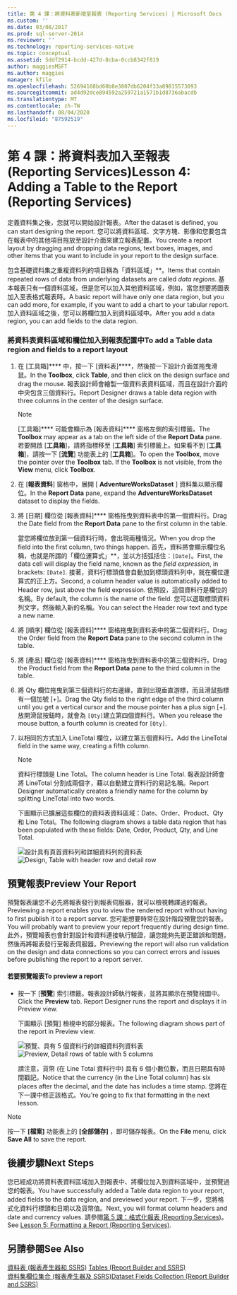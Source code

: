 ```yaml
---
title: 第 4 課：將資料表新增至報表 (Reporting Services) | Microsoft Docs
ms.custom: ''
ms.date: 03/08/2017
ms.prod: sql-server-2014
ms.reviewer: ''
ms.technology: reporting-services-native
ms.topic: conceptual
ms.assetid: 5ddf2914-bcdd-427d-8cba-0ccb8342f819
author: maggiesMSFT
ms.author: maggies
manager: kfile
ms.openlocfilehash: 52694168bd60b8e3807db6204f33a89815573093
ms.sourcegitcommit: ad4d92dce894592a259721a1571b1d8736abacdb
ms.translationtype: MT
ms.contentlocale: zh-TW
ms.lasthandoff: 08/04/2020
ms.locfileid: "87592519"
---
```

# <a name="lesson-4-adding-a-table-to-the-report-reporting-services"></a><span data-ttu-id="f621e-102">第 4 課：將資料表加入至報表 (Reporting Services)</span><span class="sxs-lookup"><span data-stu-id="f621e-102">Lesson 4: Adding a Table to the Report (Reporting Services)</span></span>
  <span data-ttu-id="f621e-103">定義資料集之後，您就可以開始設計報表。</span><span class="sxs-lookup"><span data-stu-id="f621e-103">After the dataset is defined, you can start designing the report.</span></span> <span data-ttu-id="f621e-104">您可以將資料區域、文字方塊、影像和您要包含在報表中的其他項目拖放至設計介面來建立報表配置。</span><span class="sxs-lookup"><span data-stu-id="f621e-104">You create a report layout by dragging and dropping data regions, text boxes, images, and other items that you want to include in your report to the design surface.</span></span>  
  
 <span data-ttu-id="f621e-105">包含基礎資料集之重複資料列的項目稱為「資料區域」\*\*。</span><span class="sxs-lookup"><span data-stu-id="f621e-105">Items that contain repeated rows of data from underlying datasets are called *data regions*.</span></span> <span data-ttu-id="f621e-106">基本報表只有一個資料區域，但是您可以加入其他資料區域，例如，當您想要將圖表加入至表格式報表時。</span><span class="sxs-lookup"><span data-stu-id="f621e-106">A basic report will have only one data region, but you can add more, for example, if you want to add a chart to your tabular report.</span></span> <span data-ttu-id="f621e-107">加入資料區域之後，您可以將欄位加入到資料區域中。</span><span class="sxs-lookup"><span data-stu-id="f621e-107">After you add a data region, you can add fields to the data region.</span></span>  
  
### <a name="to-add-a-table-data-region-and-fields-to-a-report-layout"></a><span data-ttu-id="f621e-108">將資料表資料區域和欄位加入到報表配置中</span><span class="sxs-lookup"><span data-stu-id="f621e-108">To add a Table data region and fields to a report layout</span></span>  
  
1.  <span data-ttu-id="f621e-109">在 [工具箱]\*\*\*\* 中，按一下 [資料表]\*\*\*\*，然後按一下設計介面並拖曳滑鼠。</span><span class="sxs-lookup"><span data-stu-id="f621e-109">In the **Toolbox**, click **Table**, and then click on the design surface and drag the mouse.</span></span> <span data-ttu-id="f621e-110">報表設計師會繪製一個資料表資料區域，而且在設計介面的中央包含三個資料行。</span><span class="sxs-lookup"><span data-stu-id="f621e-110">Report Designer draws a table data region with three columns in the center of the design surface.</span></span>  
  
    > [!NOTE]  
    >  <span data-ttu-id="f621e-111">[工具箱]\*\*\*\* 可能會顯示為 [報表資料]\*\*\*\* 窗格左側的索引標籤。</span><span class="sxs-lookup"><span data-stu-id="f621e-111">The **Toolbox** may appear as a tab on the left side of the **Report Data** pane.</span></span> <span data-ttu-id="f621e-112">若要開啟 [**工具箱**]，請將指標移至 [**工具箱**] 索引標籤上。如果看不到 [**工具箱**]，請按一下 [**流覽**] 功能表上的 [**工具箱**]。</span><span class="sxs-lookup"><span data-stu-id="f621e-112">To open the **Toolbox**, move the pointer over the **Toolbox** tab. If the **Toolbox** is not visible, from the **View** menu, click **Toolbox**.</span></span>  
  
2.  <span data-ttu-id="f621e-113">在 [**報表資料**] 窗格中，展開 [ **AdventureWorksDataset** ] 資料集以顯示欄位。</span><span class="sxs-lookup"><span data-stu-id="f621e-113">In the **Report Data** pane, expand the **AdventureWorksDataset** dataset to display the fields.</span></span>  
  
3.  <span data-ttu-id="f621e-114">將 [日期] 欄位從 [報表資料]\*\*\*\* 窗格拖曳到資料表中的第一個資料行。</span><span class="sxs-lookup"><span data-stu-id="f621e-114">Drag the Date field from the **Report Data** pane to the first column in the table.</span></span>  
  
     <span data-ttu-id="f621e-115">當您將欄位放到第一個資料行時，會出現兩種情況。</span><span class="sxs-lookup"><span data-stu-id="f621e-115">When you drop the field into the first column, two things happen.</span></span> <span data-ttu-id="f621e-116">首先，資料將會顯示欄位名稱，也就是所謂的「欄位運算式」\*\*，並以方括弧括住：`[Date]`。</span><span class="sxs-lookup"><span data-stu-id="f621e-116">First, the data cell will display the field name, known as the *field expression*, in brackets: `[Date]`.</span></span> <span data-ttu-id="f621e-117">接著，資料行標頭值會自動加到標頭資料列中，就在欄位運算式的正上方。</span><span class="sxs-lookup"><span data-stu-id="f621e-117">Second, a column header value is automatically added to Header row, just above the field expression.</span></span> <span data-ttu-id="f621e-118">依預設，這個資料行是欄位的名稱。</span><span class="sxs-lookup"><span data-stu-id="f621e-118">By default, the column is the name of the field.</span></span> <span data-ttu-id="f621e-119">您可以選取標頭資料列文字，然後輸入新的名稱。</span><span class="sxs-lookup"><span data-stu-id="f621e-119">You can select the Header row text and type a new name.</span></span>  
  
4.  <span data-ttu-id="f621e-120">將 [順序] 欄位從 [報表資料]\*\*\*\* 窗格拖曳到資料表中的第二個資料行。</span><span class="sxs-lookup"><span data-stu-id="f621e-120">Drag the Order field from the **Report Data** pane to the second column in the table.</span></span>  
  
5.  <span data-ttu-id="f621e-121">將 [產品] 欄位從 [報表資料]\*\*\*\* 窗格拖曳到資料表中的第三個資料行。</span><span class="sxs-lookup"><span data-stu-id="f621e-121">Drag the Product field from the **Report Data** pane to the third column in the table.</span></span>  
  
6.  <span data-ttu-id="f621e-122">將 Qty 欄位拖曳到第三個資料行的右邊緣，直到出現垂直游標，而且滑鼠指標有一個加號 [+]。</span><span class="sxs-lookup"><span data-stu-id="f621e-122">Drag the Qty field to the right edge of the third column until you get a vertical cursor and the mouse pointer has a plus sign [+].</span></span> <span data-ttu-id="f621e-123">放開滑鼠按鈕時，就會為 `[Qty]`建立第四個資料行。</span><span class="sxs-lookup"><span data-stu-id="f621e-123">When you release the mouse button, a fourth column is created for `[Qty]`.</span></span>  
  
7.  <span data-ttu-id="f621e-124">以相同的方式加入 LineTotal 欄位，以建立第五個資料行。</span><span class="sxs-lookup"><span data-stu-id="f621e-124">Add the LineTotal field in the same way, creating a fifth column.</span></span>  
  
    > [!NOTE]  
    >  <span data-ttu-id="f621e-125">資料行標頭是 Line Total。</span><span class="sxs-lookup"><span data-stu-id="f621e-125">The column header is Line Total.</span></span> <span data-ttu-id="f621e-126">報表設計師會將 LineTotal 分割成兩個字，藉以自動建立資料行的易記名稱。</span><span class="sxs-lookup"><span data-stu-id="f621e-126">Report Designer automatically creates a friendly name for the column by splitting LineTotal into two words.</span></span>  
  
     <span data-ttu-id="f621e-127">下圖顯示已擴展這些欄位的資料表資料區域：Date、Order、Product、Qty 和 Line Total。</span><span class="sxs-lookup"><span data-stu-id="f621e-127">The following diagram shows a table data region that has been populated with these fields: Date, Order, Product, Qty, and Line Total.</span></span>  
  
     <span data-ttu-id="f621e-128">![設計具有頁首資料列和詳細資料列的資料表](../../2014/tutorials/media/rs-basictabledetailsdesign.gif "設計具有頁首資料列和詳細資料列的資料表")</span><span class="sxs-lookup"><span data-stu-id="f621e-128">![Design, Table with header row and detail row](../../2014/tutorials/media/rs-basictabledetailsdesign.gif "Design, Table with header row and detail row")</span></span>  
  
## <a name="preview-your-report"></a><span data-ttu-id="f621e-129">預覽報表</span><span class="sxs-lookup"><span data-stu-id="f621e-129">Preview Your Report</span></span>  
 <span data-ttu-id="f621e-130">預覽報表讓您不必先將報表發行到報表伺服器，就可以檢視轉譯過的報表。</span><span class="sxs-lookup"><span data-stu-id="f621e-130">Previewing a report enables you to view the rendered report without having to first publish it to a report server.</span></span> <span data-ttu-id="f621e-131">您可能想要時常在設計階段預覽您的報表。</span><span class="sxs-lookup"><span data-stu-id="f621e-131">You will probably want to preview your report frequently during design time.</span></span> <span data-ttu-id="f621e-132">此外，預覽報表也會針對設計和資料連接執行驗證，讓您能夠先更正錯誤和問題，然後再將報表發行至報表伺服器。</span><span class="sxs-lookup"><span data-stu-id="f621e-132">Previewing the report will also run validation on the design and data connections so you can correct errors and issues before publishing the report to a report server.</span></span>  
  
#### <a name="to-preview-a-report"></a><span data-ttu-id="f621e-133">若要預覽報表</span><span class="sxs-lookup"><span data-stu-id="f621e-133">To preview a report</span></span>  
  
-   <span data-ttu-id="f621e-134">按一下 [**預覽**] 索引標籤。報表設計師執行報表，並將其顯示在預覽視圖中。</span><span class="sxs-lookup"><span data-stu-id="f621e-134">Click the **Preview** tab. Report Designer runs the report and displays it in Preview view.</span></span>  
  
     <span data-ttu-id="f621e-135">下圖顯示 [預覽] 檢視中的部分報表。</span><span class="sxs-lookup"><span data-stu-id="f621e-135">The following diagram shows part of the report in Preview view.</span></span>  
  
     <span data-ttu-id="f621e-136">![預覽、具有 5 個資料行的詳細資料列資料表](../../2014/tutorials/media/rs-basictabledetailspreview.gif "預覽、具有 5 個資料行的詳細資料列資料表")</span><span class="sxs-lookup"><span data-stu-id="f621e-136">![Preview, Detail rows of table with 5 columns](../../2014/tutorials/media/rs-basictabledetailspreview.gif "Preview, Detail rows of table with 5 columns")</span></span>  
  
     <span data-ttu-id="f621e-137">請注意，貨幣 (在 Line Total 資料行中) 具有 6 個小數位數，而且日期具有時間戳記。</span><span class="sxs-lookup"><span data-stu-id="f621e-137">Notice that the currency (in the Line Total column) has six places after the decimal, and the date has includes a time stamp.</span></span> <span data-ttu-id="f621e-138">您將在下一課中修正該格式。</span><span class="sxs-lookup"><span data-stu-id="f621e-138">You're going to fix that formatting in the next lesson.</span></span>  
  
> [!NOTE]  
>  <span data-ttu-id="f621e-139">按一下 **[檔案]** 功能表上的 **[全部儲存]** ，即可儲存報表。</span><span class="sxs-lookup"><span data-stu-id="f621e-139">On the **File** menu, click **Save All** to save the report.</span></span>  
  
## <a name="next-steps"></a><span data-ttu-id="f621e-140">後續步驟</span><span class="sxs-lookup"><span data-stu-id="f621e-140">Next Steps</span></span>  
 <span data-ttu-id="f621e-141">您已經成功將資料表資料區域加入到報表中、將欄位加入到資料區域中，並預覽過您的報表。</span><span class="sxs-lookup"><span data-stu-id="f621e-141">You have successfully added a Table data region to your report, added fields to the data region, and previewed your report.</span></span> <span data-ttu-id="f621e-142">下一步，您將格式化資料行標頭和日期以及貨幣值。</span><span class="sxs-lookup"><span data-stu-id="f621e-142">Next, you will format column headers and date and currency values.</span></span> <span data-ttu-id="f621e-143">請參閱[第 5 課：格式化報表 &#40;Reporting Services&#41;](../reporting-services/lesson-5-formatting-a-report-reporting-services.md)。</span><span class="sxs-lookup"><span data-stu-id="f621e-143">See [Lesson 5: Formatting a Report &#40;Reporting Services&#41;](../reporting-services/lesson-5-formatting-a-report-reporting-services.md).</span></span>  
  
## <a name="see-also"></a><span data-ttu-id="f621e-144">另請參閱</span><span class="sxs-lookup"><span data-stu-id="f621e-144">See Also</span></span>  
 <span data-ttu-id="f621e-145">[資料表 &#40;報表產生器和 SSRS&#41;](report-design/tables-report-builder-and-ssrs.md) </span><span class="sxs-lookup"><span data-stu-id="f621e-145">[Tables &#40;Report Builder  and SSRS&#41;](report-design/tables-report-builder-and-ssrs.md) </span></span>  
 [<span data-ttu-id="f621e-146">資料集欄位集合 &#40;報表產生器及 SSRS&#41;</span><span class="sxs-lookup"><span data-stu-id="f621e-146">Dataset Fields Collection &#40;Report Builder and SSRS&#41;</span></span>](report-data/dataset-fields-collection-report-builder-and-ssrs.md)  
  
  
